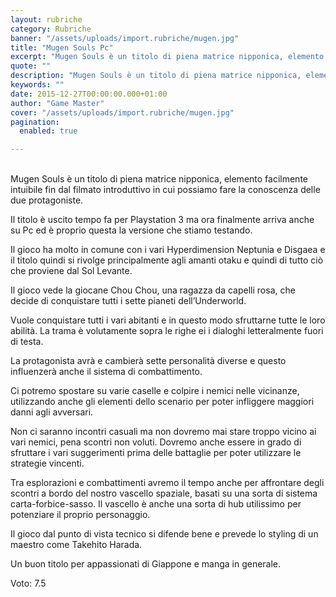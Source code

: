 ```yaml
---
layout: rubriche
category: Rubriche
banner: "/assets/uploads/import.rubriche/mugen.jpg"
title: "Mugen Souls Pc"
excerpt: "Mugen Souls è un titolo di piena matrice nipponica, elemento facilmente intuibile fin dal filmato introduttivo in cui possiamo fare la conoscenza delle due protagoniste. Il titolo è uscito tempo fa per Playstation 3 ma ora finalmente arriva anche su Pc ed è proprio questa la versione che stiamo testando. Il gioco ha molto in [&hellip"
quote: ""
description: "Mugen Souls è un titolo di piena matrice nipponica, elemento facilmente intuibile fin dal filmato introduttivo in cui possiamo fare la conoscenza delle due protagoniste. Il titolo è uscito tempo fa per Playstation 3 ma ora finalmente arriva anche su Pc ed è proprio questa la versione che stiamo testando. Il gioco ha molto in [&hellip"
keywords: ""
date: 2015-12-27T00:00:00.000+01:00
author: "Game Master"
cover: "/assets/uploads/import.rubriche/mugen.jpg"
pagination:
  enabled: true

---
```


[](https://hotmc.com/wp-content/uploads/2015/12/mugen.jpg)  
Mugen Souls è un titolo di piena matrice nipponica, elemento facilmente intuibile fin dal filmato introduttivo in cui possiamo fare la conoscenza delle due protagoniste.

Il titolo è uscito tempo fa per Playstation 3 ma ora finalmente arriva anche su Pc ed è proprio questa la versione che stiamo testando.

Il gioco ha molto in comune con i vari Hyperdimension Neptunia e Disgaea e il titolo quindi si rivolge principalmente agli amanti otaku e quindi di tutto ciò che proviene dal Sol Levante.

Il gioco vede la giocane Chou Chou, una ragazza da capelli rosa, che decide di conquistare tutti i sette pianeti dell’Underworld.

Vuole conquistare tutti i vari abitanti e in questo modo sfruttarne tutte le loro abilità. La trama è volutamente sopra le righe ei i dialoghi letteralmente fuori di testa.

La protagonista avrà e cambierà sette personalità diverse e questo influenzerà anche il sistema di combattimento.

[](https://hotmc.com/wp-content/uploads/2015/12/mugen2.jpg)

Ci potremo spostare su varie caselle e colpire i nemici nelle vicinanze, utilizzando anche gli elementi dello scenario per poter infliggere maggiori danni agli avversari.

Non ci saranno incontri casuali ma non dovremo mai stare troppo vicino ai vari nemici, pena scontri non voluti. Dovremo anche essere in grado di sfruttare i vari suggerimenti prima delle battaglie per poter utilizzare le strategie vincenti.

Tra esplorazioni e combattimenti avremo il tempo anche per affrontare degli scontri a bordo del nostro vascello spaziale, basati su una sorta di sistema carta-forbice-sasso. Il vascello è anche una sorta di hub utilissimo per potenziare il proprio personaggio.

Il gioco dal punto di vista tecnico si difende bene e prevede lo styling di un maestro come Takehito Harada.

Un buon titolo per appassionati di Giappone e manga in generale.

Voto: 7.5